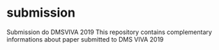 # submission
Submission do DMSVIVA 2019
This repository contains complementary informations about paper submitted to DMS VIVA 2019
